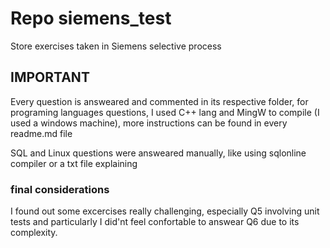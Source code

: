 # Repo siemens_test
Store exercises taken in Siemens selective process

## IMPORTANT
Every question is answeared and commented in its respective folder,
for programing languages questions, I used C++ lang and MingW to compile (I used a windows machine), more instructions can be found in every readme.md file

SQL and Linux questions were answeared manually, like using sqlonline compiler or a txt file explaining


### final considerations

I found out some excercises really challenging, especially Q5 involving unit tests and particularly I did'nt feel confortable to answear Q6 due to its complexity.

